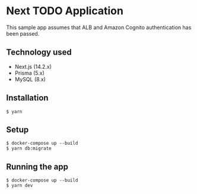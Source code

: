 # Next TODO Application

This sample app assumes that ALB and Amazon Cognito authentication has been passed.

## Technology used

- Next.js (14.2.x)
- Prisma (5.x)
- MySQL (8.x)

## Installation

```
$ yarn
```

## Setup

```
$ docker-compose up --build
$ yarn db:migrate
```

## Running the app

```
$ docker-compose up --build
$ yarn dev
```
